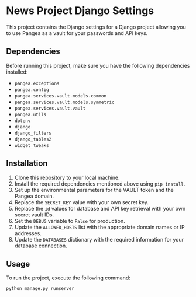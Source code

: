 # News Project Django Settings

This project contains the Django settings for a Django project allowing you to use Pangea as a vault for your passwords and API keys. 
## Dependencies

Before running this project, make sure you have the following dependencies installed:

- `pangea.exceptions`
- `pangea.config`
- `pangea.services.vault.models.common`
- `pangea.services.vault.models.symmetric`
- `pangea.services.vault.vault`
- `pangea.utils`
- `dotenv`
- `django`
- `django_filters`
- `django_tables2`
- `widget_tweaks`

## Installation

1. Clone this repository to your local machine.
2. Install the required dependencies mentioned above using `pip install`.
3. Set up the environmental parameters for the VAULT token and the Pangea domain.
4. Replace the `SECRET_KEY` value with your own secret key.
5. Replace the `id` values for database and API key retrieval with your own secret vault IDs.
6. Set the `DEBUG` variable to `False` for production.
7. Update the `ALLOWED_HOSTS` list with the appropriate domain names or IP addresses.
8. Update the `DATABASES` dictionary with the required information for your database connection.

## Usage

To run the project, execute the following command:

```bash
python manage.py runserver

